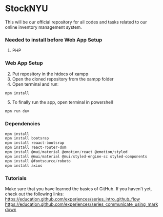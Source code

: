 # StockNYU

This will be our official repository for all codes and tasks related to our online inventory management system.

### Needed to install before Web App Setup
1. PHP

### Web App Setup
2. Put repository in the htdocs of xampp
3. Open the cloned repository from the xampp folder
4. Open terminal and run:
```javascript
npm install
```
5. To finally run the app, open terminal in powershell  
```javascript
npm run dev
```

### Dependencies
```javascript
npm install
npm install bootsrap
npm install reaact-bootsrap
npm install react-router-dom
npm install @mui/material @emotion/react @emotion/styled
npm install @mui/material @mui/styled-engine-sc styled-components
npm install @fontsource/roboto
npm install axios
```

### Tutorials

Make sure that you have learned the basics of GitHub. If you haven't yet, check out the following links:
https://education.github.com/experiences/series_intro_github_flow
https://education.github.com/experiences/series_communicate_using_markdown


